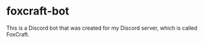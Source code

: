 # foxcraft-bot
This is a Discord bot that was created for my Discord server, which is called FoxCraft.
